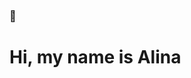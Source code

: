 ### 👋
<h1>Hi, my name is Alina </h1>
<div[![trophy](https://github-profile-trophy.vercel.app/?alilya=ryo-ma)](https://github.com/ryo-ma/github-profile-trophy)div>
